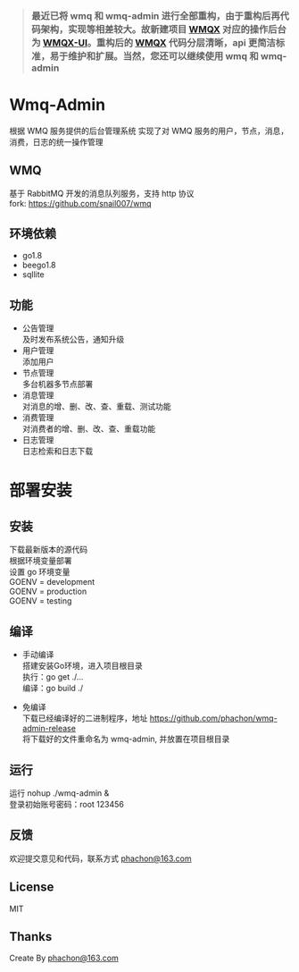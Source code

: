 > ### 最近已将 wmq 和 wmq-admin 进行全部重构，由于重构后再代码架构，实现等相差较大。故新建项目 [WMQX](https://github.com/phachon/wmqx) 对应的操作后台为 [WMQX-UI](https://github.com/phachon/wmqx-ui)。重构后的 [WMQX](https://github.com/phachon/wmqx) 代码分层清晰，api 更简洁标准，易于维护和扩展。当然，您还可以继续使用 wmq 和 wmq-admin

# Wmq-Admin
根据 WMQ 服务提供的后台管理系统
实现了对 WMQ 服务的用户，节点，消息，消费，日志的统一操作管理

## WMQ
基于 RabbitMQ 开发的消息队列服务，支持 http 协议  
fork: https://github.com/snail007/wmq

## 环境依赖
- go1.8
- beego1.8
- sqllite

## 功能
- 公告管理  
及时发布系统公告，通知升级
- 用户管理  
添加用户
- 节点管理  
多台机器多节点部署
- 消息管理  
对消息的增、删、改、查、重载、测试功能
- 消费管理  
对消费者的增、删、改、查、重载功能
- 日志管理  
日志检索和日志下载

# 部署安装
## 安装
下载最新版本的源代码  
根据环境变量部署  
设置 go 环境变量  
GOENV = development  
GOENV = production  
GOENV = testing  

## 编译

- 手动编译  
搭建安装Go环境，进入项目根目录  
执行：go get ./...  
编译：go build ./  

- 免编译  
下载已经编译好的二进制程序，地址 https://github.com/phachon/wmq-admin-release  
将下载好的文件重命名为 wmq-admin, 并放置在项目根目录  

## 运行
运行 nohup ./wmq-admin &  
登录初始账号密码：root 123456  


## 反馈

欢迎提交意见和代码，联系方式 phachon@163.com

## License

MIT

Thanks
---------
Create By phachon@163.com
